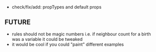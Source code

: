 - check/fix/add: propTypes and default props

## FUTURE

- rules should not be magic numbers i.e. if neighbour count for a birth was a variable it could be tweaked
- it would be cool if you could "paint" different examples
